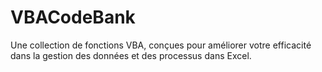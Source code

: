 # VBACodeBank
Une collection de fonctions VBA, conçues pour améliorer votre efficacité dans la gestion des données et des processus dans Excel.

